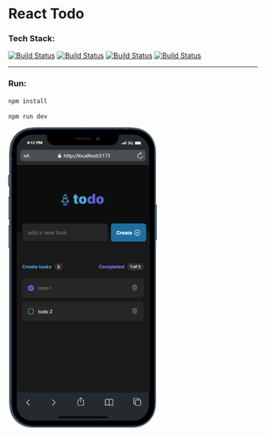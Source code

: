 # React Todo

### Tech Stack:

[![Build Status](https://img.shields.io/badge/React-20232A?style=for-the-badge&logo=react&logoColor=61DAFB)](link)
[![Build Status](https://img.shields.io/badge/JavaScript-F7DF1E?style=for-the-badge&logo=javascript&logoColor=black)](link)
[![Build Status](https://img.shields.io/badge/Vite-B73BFE?style=for-the-badge&logo=vite&logoColor=FFD62E)](link)
[![Build Status](https://img.shields.io/badge/Node.js-43853D?style=for-the-badge&logo=node.js&logoColor=white)](link)

---

### Run:

```bash
npm install
```

```bash
npm run dev
```

<img src="src\assets\mobile.png" alt="Screenshot" width="300" />
